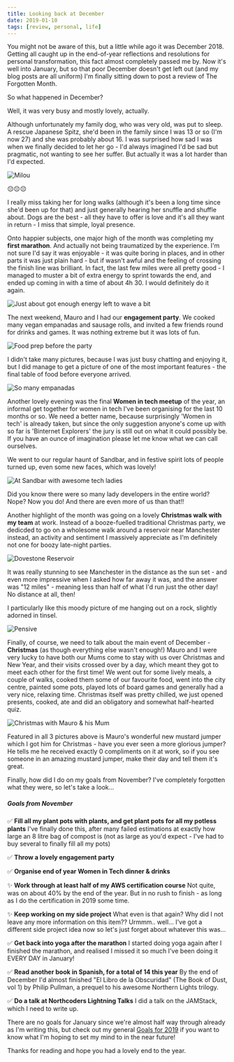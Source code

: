 ```yaml
---
title: Looking back at December
date: 2019-01-10
tags: [review, personal, life]
---
```


You might not be aware of this, but a little while ago it was December 2018. Getting all caught up in the end-of-year reflections and resolutions for personal transformation, this fact almost completely passed me by. Now it's well into January, but so that poor December doesn't get left out (and my blog posts are all uniform) I'm finally sitting down to post a review of The Forgotten Month.

So what happened in December?

Well, it was very busy and mostly lovely, actually.

Although unfortunately my family dog, who was very old, was put to sleep. A rescue Japanese Spitz, she'd been in the family since I was 13 or so (I'm now 27) and she was probably about 16. I was surprised how sad I was when we finally decided to let her go - I'd always imagined I'd be sad but pragmatic, not wanting to see her suffer. But actually it was a lot harder than I'd expected.

![Milou](./dec-2018/dog.jpg)

😔😔😔

I really miss taking her for long walks (although it's been a long time since she'd been up for that) and just generally hearing her snuffle and shuffle about. Dogs are the best - all they have to offer is love and it's all they want in return - I miss that simple, loyal presence.

Onto happier subjects, one major high of the month was completing my **first marathon**. And actually not being traumatized by the experience. I'm not sure I'd say it was enjoyable - it was quite boring in places, and in other parts it was just plain hard - but if wasn't awful and the feeling of crossing the finish line was brilliant. In fact, the last few miles were all pretty good - I managed to muster a bit of extra energy to sprint towards the end, and ended up coming in with a time of about 4h 30. I would definitely do it again.

![Just about got enough energy left to wave a bit](./dec-2018/marathon.png)

The next weekend, Mauro and I had our **engagement party**. We cooked many vegan empanadas and sausage rolls, and invited a few friends round for drinks and games. It was nothing extreme but it was lots of fun.

![Food prep before the party](dec-2018/cooking.png)

I didn't take many pictures, because I was just busy chatting and enjoying it, but I did manage to get a picture of one of the most important features - the final table of food before everyone arrived.

![So many empanadas](dec-2018/food.png)

Another lovely evening was the final **Women in tech meetup** of the year, an informal get together for women in tech I've been organising for the last 10 months or so. We need a better name, because surprisingly 'Women in tech' is already taken, but since the only suggestion anyone's come up with so far is 'Binternet Explorers' the jury is still out on what it could possibly be. If you have an ounce of imagination please let me know what we can call ourselves.

We went to our regular haunt of Sandbar, and in festive spirit lots of people turned up, even some new faces, which was lovely!

![At Sandbar with awesome tech ladies](dec-2018/meetup.png)

Did you know there were so many lady developers in the entire world? Nope? Now you do! And there are even more of us than that!!

Another highlight of the month was going on a lovely **Christmas walk with my team** at work. Instead of a booze-fuelled traditional Christmas party, we dedicded to go on a wholesome walk around a reservoir near Manchester instead, an activity and sentiment I massively appreciate as I'm definitely not one for boozy late-night parties. 

![Dovestone Reservoir](dec-2018/walk.jpg)

It was really stunning to see Manchester in the distance as the sun set - and even more impressive when I asked how far away it was, and the answer was "12 miles" - meaning less than half of what I'd run just the other day! No distance at all, then!

I particularly like this moody picture of me hanging out on a rock, slightly adorned in tinsel.

![Pensive](dec-2018/rock.jpg)

Finally, of course, we need to talk about the main event of December - **Christmas** (as though everything else wasn't enough!) Mauro and I were very lucky to have both our Mums come to stay with us over Christmas and New Year, and their visits crossed over by a day, which meant they got to meet each other for the first time! We went out for some lively meals, a couple of walks, cooked them some of our favourite food, went into the city centre, painted some pots, played lots of board games and generally had a very nice, relaxing time. Christmas itself was pretty chilled, we just opened presents, cooked, ate and did an obligatory and somewhat half-hearted quiz.

![Christmas with Mauro & his Mum](dec-2018/christmas.jpg)

Featured in all 3 pictures above is Mauro's wonderful new mustard jumper which I got him for Christmas - have you ever seen a more glorious jumper? He tells me he received exactly 0 compliments on it at work, so if you see someone in an amazing mustard jumper, make their day and tell them it's great.

Finally, how did I do on my goals from November? I've completely forgotten what they were, so let's take a look...

##### Goals from November

✅ **Fill all my plant pots with plants, and get plant pots for all my potless plants** I've finally done this, after many failed estimations at exactly how large an 8 litre bag of compost is (not as large as you'd expect - I've had to buy several to finally fill all my pots)

✅ **Throw a lovely engagement party**

✅ **Organise end of year Women in Tech dinner & drinks**

✨ **Work through at least half of my AWS certification course** Not quite, was on about 40% by the end of the year. But in no rush to finish - as long as I do the certification in 2019 some time.

✨ **Keep working on my side project** What even is that again? Why did I not leave any more information on this item?? Urmmm.. well... I've got a different side project idea now so let's just forget about whatever this was...

✅ **Get back into yoga after the marathon** I started doing yoga again after I finished the marathon, and realised I missed it so much I've been doing it EVERY DAY in January!

✅ **Read another book in Spanish, for a total of 14 this year** By the end of December I'd almost finished "El Libro de la Obscuridad" (The Book of Dust, vol 1) by Philip Pullman, a prequel to his awesome Northern Lights trilogy.

✅ **Do a talk at Northcoders Lightning Talks** I did a talk on the JAMStack, which I need to write up.

There are no goals for January since we're almost half way through already as I'm writing this, but check out my general [Goals for 2019](/blog/goals-2019/) if you want to know what I'm hoping to set my mind to in the near future!

Thanks for reading and hope you had a lovely end to the year.
